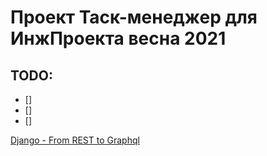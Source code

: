 # Проект Таск-менеджер для ИнжПроекта весна 2021

## TODO:

- []
- []
- []

[Django - From REST to Graphql](https://www.fullstacklabs.co/blog/django-graphene-rest-graphql)
